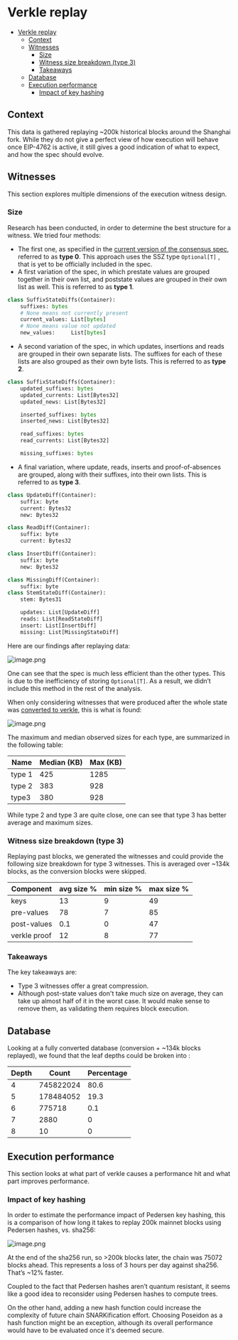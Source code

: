 # Verkle replay

- [Verkle replay](#verkle-replay)
  - [Context](#context)
  - [Witnesses](#witnesses)
    - [Size](#size)
    - [Witness size breakdown (type 3)](#witness-size-breakdown-type-3)
    - [Takeaways](#takeaways)
  - [Database](#database)
  - [Execution performance](#execution-performance)
    - [Impact of key hashing](#impact-of-key-hashing)

## Context

This data is gathered replaying ~200k historical blocks around the Shanghai fork. While they do not give a perfect view of how execution will behave once EIP-4762 is active, it still gives a good indication of what to expect, and how the spec should evolve.

## Witnesses

This section explores multiple dimensions of the execution witness design.

### Size

Research has been conducted, in order to determine the best structure for a witness. We tried four methods:

- The first one, as specified in the [current version of the consensus spec](https://github.com/ethereum/consensus-specs/blob/dev/specs/_features/eip6800/beacon-chain.md#executionwitness), referred to as **type 0**. This approach uses the SSZ type `Optional[T]` , that is yet to be officially included in the spec.
- A first variation of the spec, in which prestate values are grouped together in their own list, and poststate values are grouped in their own list as well. This is referred to as **type 1**.

```python
class SuffixStateDiffs(Container):
    suffixes: bytes
    # None means not currently present
    current_values: List[bytes]
    # None means value not updated
    new_values:     List[bytes]
```

- A second variation of the spec, in which updates, insertions and reads are grouped in their own separate lists. The suffixes for each of these lists are also grouped as their own byte lists. This is referred to as **type 2**.

```python
class SuffixStateDiffs(Container):
    updated_suffixes: bytes
    updated_currents: List[Bytes32]
    updated_news: List[Bytes32]

    inserted_suffixes: bytes
    inserted_news: List[Bytes32]

    read_suffixes: bytes
    read_currents: List[Bytes32]

    missing_suffixes: bytes
```

- A final variation, where update, reads, inserts and proof-of-absences are grouped, along with their suffixes, into their own lists. This is referred to as **type 3**.

```python
class UpdateDiff(Container):
    suffix: byte
    current: Bytes32
    new: Bytes32

class ReadDiff(Container):
    suffix: byte
    current: Bytes32

class InsertDiff(Container):
    suffix: byte
    new: Bytes32

class MissingDiff(Container):
    suffix: byte
class StemStateDiff(Container):
    stem: Bytes31

    updates: List[UpdateDiff]
    reads: List[ReadStateDiff]
    insert: List[InsertDiff]
    missing: List[MissingStateDiff]
```

Here are our findings after replaying data:

![image.png](./assets/total.png)

One can see that the spec is much less efficient than the other types. This is due to the inefficiency of storing `Optional[T]`. As a result, we didn’t include this method in the rest of the analysis.

When only considering witnesses that were produced after the whole state was [converted to verkle](../state-conversion/intro.md), this is what is found:

![image.png](./assets/compare_post_transition.png)

The maximum and median observed sizes for each type, are summarized in the following table:

| Name   | Median (KB) | Max (KB) |
| ------ | ----------- | -------- |
| type 1 | 425         | 1285     |
| type 2 | 383         | 928      |
| type3  | 380         | 928      |

While type 2 and type 3 are quite close, one can see that type 3 has better average and maximum sizes.

### Witness size breakdown (type 3)

Replaying past blocks, we generated the witnesses and could provide the following size breakdown for type 3 witnesses. This is averaged over ~134k blocks, as the conversion blocks were skipped.

| Component    | avg size % | min size % | max size % |
| ------------ | ---------- | ---------- | ---------- |
| keys         | 13         | 9          | 49         |
| pre-values   | 78         | 7          | 85         |
| post-values  | 0.1        | 0          | 47         |
| verkle proof | 12         | 8          | 77         |

### Takeaways

The key takeaways are:

- Type 3 witnesses offer a great compression.
- Although post-state values don't take much size on average, they can take up almost half of it in the worst case. It would make sense to remove them, as validating them requires block execution.

## Database

Looking at a fully converted database (conversion + ~134k blocks replayed), we found that the leaf depths could be broken into :

| Depth | Count     | Percentage |
| ----- | --------- | ---------- |
| 4     | 745822024 | 80.6       |
| 5     | 178484052 | 19.3       |
| 6     | 775718    | 0.1        |
| 7     | 2880      | 0          |
| 8     | 10        | 0          |

<!-- ## Gas usage -->

## Execution performance

This section looks at what part of verkle causes a performance hit and what part improves performance.

### Impact of key hashing

In order to estimate the performance impact of Pedersen key hashing, this is a comparison of how long it takes to replay 200k mainnet blocks using Pedersen hashes, vs. sha256:

![image.png](./assets/hash_speed_diff.png)

At the end of the sha256 run, so >200k blocks later, the chain was 75072 blocks ahead. This represents a loss of 3 hours per day against sha256. That’s ~12% faster.

Coupled to the fact that Pedersen hashes aren’t quantum resistant, it seems like a good idea to reconsider using Pedersen hashes to compute trees.

On the other hand, adding a new hash function could increase the complexity of future chain SNARKification effort. Choosing Poseidon as a hash function might be an exception, although its overall performance would have to be evaluated once it's deemed secure.
